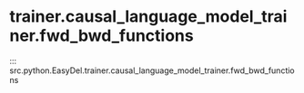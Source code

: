 # trainer.causal_language_model_trainer.fwd_bwd_functions
::: src.python.EasyDel.trainer.causal_language_model_trainer.fwd_bwd_functions